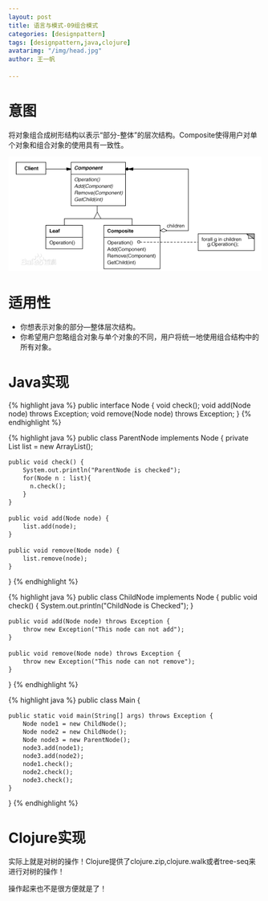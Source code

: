 ```yaml
---
layout: post
title: 语言与模式-09组合模式
categories: [designpattern]
tags: [designpattern,java,clojure]
avatarimg: "/img/head.jpg"
author: 王一帆

---
```

# 意图

将对象组合成树形结构以表示“部分-整体”的层次结构。Composite使得用户对单个对象和组合对象的使用具有一致性。

![](/assets/designpattern/composite.jpg)

# 适用性

- 你想表示对象的部分—整体层次结构。
- 你希望用户忽略组合对象与单个对象的不同，用户将统一地使用组合结构中的所有对象。

# Java实现

{% highlight java %}
public interface Node {
    void check();
    void add(Node node) throws Exception;
    void remove(Node node) throws Exception;
}
{% endhighlight %}

{% highlight java %}
public class ParentNode implements Node {
    private List<Node> list = new ArrayList<Node>();

    public void check() {
        System.out.println("ParentNode is checked");
        for(Node n : list){
          n.check();
        }
    }

    public void add(Node node) {
        list.add(node);
    }

    public void remove(Node node) {
        list.remove(node);
    }
}
{% endhighlight %}

<!-- more -->

{% highlight java %}
public class ChildNode implements Node {
    public void check() {
        System.out.println("ChildNode is Checked");
    }

    public void add(Node node) throws Exception {
        throw new Exception("This node can not add");
    }

    public void remove(Node node) throws Exception {
        throw new Exception("This node can not remove");
    }
}
{% endhighlight %}

{% highlight java %}
public class Main {

    public static void main(String[] args) throws Exception {
        Node node1 = new ChildNode();
        Node node2 = new ChildNode();
        Node node3 = new ParentNode();
        node3.add(node1);
        node3.add(node2);
        node1.check();
        node2.check();
        node3.check();
    }
}
{% endhighlight %}

# Clojure实现

实际上就是对树的操作！Clojure提供了clojure.zip,clojure.walk或者tree-seq来进行对树的操作！

操作起来也不是很方便就是了！
